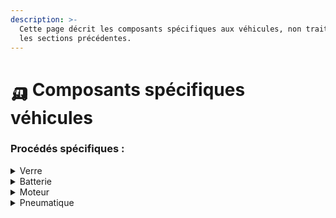 ```yaml
---
description: >-
  Cette page décrit les composants spécifiques aux véhicules, non traités dans
  les sections précédentes.
---
```


# 🛺 Composants spécifiques véhicules

### Procédés spécifiques :



<details>

<summary>Verre</summary>

Le verre utilisé pour les véhicules est généralement du verre trempé.\
Il est modélisé de la façon suivante :&#x20;

* Matiériau transformé : Verre
  * market for Flat glass, uncoated, RER (ecoinvent), 1kg
* Procédé de transformation : trempe du verre
  * market for Tempering, flat glass, GLO (ecoinvent), 1kg

</details>

<details>

<summary>Batterie</summary>

Le coût environnement de la batterie est évaluée d'après sa chimie, sa capacité et son pays de fabrication (assemblage du pack batterie).&#x20;

Les sites et méthodes de fabrication des modules, cellules, ainsi que les sites et méthode d'extraction et de rafinage des matières premières ont également une réelle influence sur le coût environnemental. \
Cependant, par souci de simplification et compte-tenu de la difficulté à détailler la chaine de valeur de fabrication, ils ne sont pas utilisés comme paramètres dans Ecobalyse.

Les données sont issues de la Base Empreinte.

</details>

<details>

<summary>Moteur</summary>

Ecoinvent propose 2 jeux de données pour les moteurs électriques :&#x20;

1\) "electric motor, vehicle" : basé a priori sur un petit moteur, donnée créée en 2011, basé sur des informations de 2007

2\) "electric motor production, vehicle (electric powertrain)" : basé sur un moteur de 53kg (voiture compacte), donnée créée en 2022, basé sur des informations de 2011

Le second jeu de données est utilisé car il est mieux détaillé, plus récent, et plus conservateur.



</details>

<details>

<summary>Pneumatique</summary>

Les proportions de chaque matériau dépendent des types de pneus. Les proportions suivantes peuvent être retenue :&#x20;

* 40% à 60% de caoutchouc, majoritairement synthétique
* 20% à 30% de noir de carbone
* Polyester, acier, nylon pour le renforcement,&#x20;
* soufre, oxyde de zinc, huiles et résines, autres produits chimiques.

A des fins de simplification, la modélisation suivante a été retenue

* Matière transformée
  * 80%\*50% kg de caoutchouc synthétique
    * _Synthetic rubber production, RER (ecoinvent),_ 0.48 kg
  * 20%\*50% kg de caoutchouc naturel
    * _Chemical production, organic, GLO (ecoinvent), 0.12 kg (in ecoinvent,_ Caoutchouc is approximated by the dataset "Chemicals, organic")
  * 30% Noir de carbone
    * _carbon black production, GLO (ecoinvent), 0.3 kg_
  * _20% Polyester_
    * market for fibre, polyester, GLO _(ecoinvent), 0.15kg_
* Etape de transformation additionnelle => thermoformage Procédé Ecoinvent => I_njection moulding, RER_ Quantité => 1kg



</details>
